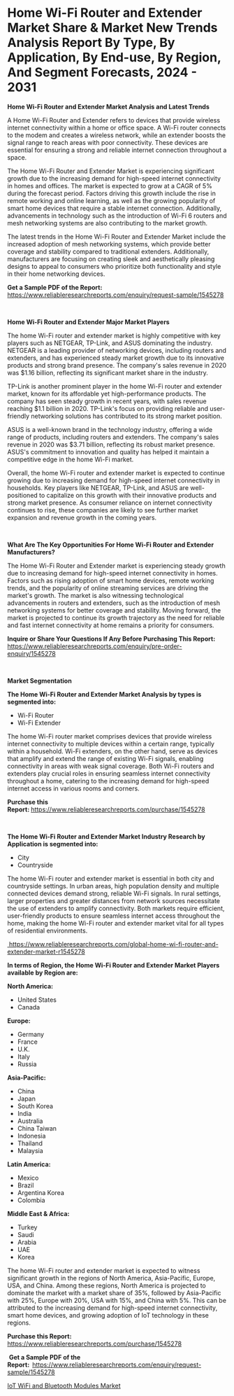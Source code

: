 <p><h1>Home Wi-Fi Router and Extender Market Share & Market New Trends Analysis Report By Type, By Application, By End-use, By Region, And Segment Forecasts, 2024 - 2031</h1></p><p><strong>Home Wi-Fi Router and Extender Market Analysis and Latest Trends</strong></p>
<p><p>A Home Wi-Fi Router and Extender refers to devices that provide wireless internet connectivity within a home or office space. A Wi-Fi router connects to the modem and creates a wireless network, while an extender boosts the signal range to reach areas with poor connectivity. These devices are essential for ensuring a strong and reliable internet connection throughout a space.</p><p>The Home Wi-Fi Router and Extender Market is experiencing significant growth due to the increasing demand for high-speed internet connectivity in homes and offices. The market is expected to grow at a CAGR of 5% during the forecast period. Factors driving this growth include the rise in remote working and online learning, as well as the growing popularity of smart home devices that require a stable internet connection. Additionally, advancements in technology such as the introduction of Wi-Fi 6 routers and mesh networking systems are also contributing to the market growth.</p><p>The latest trends in the Home Wi-Fi Router and Extender Market include the increased adoption of mesh networking systems, which provide better coverage and stability compared to traditional extenders. Additionally, manufacturers are focusing on creating sleek and aesthetically pleasing designs to appeal to consumers who prioritize both functionality and style in their home networking devices.</p></p>
<p><strong>Get a Sample PDF of the Report:&nbsp;</strong> <a href="https://www.reliableresearchreports.com/enquiry/request-sample/1545278">https://www.reliableresearchreports.com/enquiry/request-sample/1545278</a></p>
<p>&nbsp;</p>
<p><strong>Home Wi-Fi Router and Extender Major Market Players</strong></p>
<p><p>The home Wi-Fi router and extender market is highly competitive with key players such as NETGEAR, TP-Link, and ASUS dominating the industry. NETGEAR is a leading provider of networking devices, including routers and extenders, and has experienced steady market growth due to its innovative products and strong brand presence. The company's sales revenue in 2020 was $1.16 billion, reflecting its significant market share in the industry.</p><p>TP-Link is another prominent player in the home Wi-Fi router and extender market, known for its affordable yet high-performance products. The company has seen steady growth in recent years, with sales revenue reaching $1.1 billion in 2020. TP-Link's focus on providing reliable and user-friendly networking solutions has contributed to its strong market position.</p><p>ASUS is a well-known brand in the technology industry, offering a wide range of products, including routers and extenders. The company's sales revenue in 2020 was $3.71 billion, reflecting its robust market presence. ASUS's commitment to innovation and quality has helped it maintain a competitive edge in the home Wi-Fi market.</p><p>Overall, the home Wi-Fi router and extender market is expected to continue growing due to increasing demand for high-speed internet connectivity in households. Key players like NETGEAR, TP-Link, and ASUS are well-positioned to capitalize on this growth with their innovative products and strong market presence. As consumer reliance on internet connectivity continues to rise, these companies are likely to see further market expansion and revenue growth in the coming years.</p></p>
<p>&nbsp;</p>
<p><strong>What Are The Key Opportunities For Home Wi-Fi Router and Extender Manufacturers?</strong></p>
<p><p>The Home Wi-Fi Router and Extender market is experiencing steady growth due to increasing demand for high-speed internet connectivity in homes. Factors such as rising adoption of smart home devices, remote working trends, and the popularity of online streaming services are driving the market's growth. The market is also witnessing technological advancements in routers and extenders, such as the introduction of mesh networking systems for better coverage and stability. Moving forward, the market is projected to continue its growth trajectory as the need for reliable and fast internet connectivity at home remains a priority for consumers.</p></p>
<p><strong>Inquire or Share Your Questions If Any Before Purchasing This Report:</strong> <a href="https://www.reliableresearchreports.com/enquiry/pre-order-enquiry/1545278">https://www.reliableresearchreports.com/enquiry/pre-order-enquiry/1545278</a></p>
<p>&nbsp;</p>
<p><strong>Market Segmentation</strong></p>
<p><strong>The Home Wi-Fi Router and Extender Market Analysis by types is segmented into:</strong></p>
<p><ul><li>Wi-Fi Router</li><li>Wi-Fi Extender</li></ul></p>
<p><p>The home Wi-Fi router market comprises devices that provide wireless internet connectivity to multiple devices within a certain range, typically within a household. Wi-Fi extenders, on the other hand, serve as devices that amplify and extend the range of existing Wi-Fi signals, enabling connectivity in areas with weak signal coverage. Both Wi-Fi routers and extenders play crucial roles in ensuring seamless internet connectivity throughout a home, catering to the increasing demand for high-speed internet access in various rooms and corners.</p></p>
<p><strong>Purchase this Report:&nbsp;</strong><a href="https://www.reliableresearchreports.com/purchase/1545278">https://www.reliableresearchreports.com/purchase/1545278</a></p>
<p>&nbsp;</p>
<p><strong>The Home Wi-Fi Router and Extender Market Industry Research by Application is segmented into:</strong></p>
<p><ul><li>City</li><li>Countryside</li></ul></p>
<p><p>The home Wi-Fi router and extender market is essential in both city and countryside settings. In urban areas, high population density and multiple connected devices demand strong, reliable Wi-Fi signals. In rural settings, larger properties and greater distances from network sources necessitate the use of extenders to amplify connectivity. Both markets require efficient, user-friendly products to ensure seamless internet access throughout the home, making the home Wi-Fi router and extender market vital for all types of residential environments.</p></p>
<p><a href="https://www.reliableresearchreports.com/global-home-wi-fi-router-and-extender-market-r1545278">&nbsp;https://www.reliableresearchreports.com/global-home-wi-fi-router-and-extender-market-r1545278</a></p>
<p><strong>In terms of Region, the Home Wi-Fi Router and Extender Market Players available by Region are:</strong></p>
<p>
    <p> <strong> North America: </strong>
        <ul>
            <li>United States</li>
            <li>Canada</li>
        </ul>
        </p> 
    <p> <strong> Europe: </strong>
        <ul>
            <li>Germany</li>
            <li>France</li>
            <li>U.K.</li>
            <li>Italy</li>
            <li>Russia</li>
        </ul>
        </p> 
    <p> <strong> Asia-Pacific: </strong>
        <ul>
            <li>China</li>
            <li>Japan</li>
            <li>South Korea</li>
            <li>India</li>
            <li>Australia</li>
            <li>China Taiwan</li>
            <li>Indonesia</li>
            <li>Thailand</li>
            <li>Malaysia</li>
        </ul>
        </p> 
    <p> <strong> Latin America: </strong>
        <ul>
            <li>Mexico</li>
            <li>Brazil</li>
            <li>Argentina Korea</li>
            <li>Colombia</li>
        </ul>
        </p> 
    <p> <strong> Middle East & Africa: </strong>
        <ul>
            <li>Turkey</li>
            <li>Saudi</li>
            <li>Arabia</li>
            <li>UAE</li>
            <li>Korea</li>
        </ul>
    </p>
    </p>
<p><p>The home Wi-Fi router and extender market is expected to witness significant growth in the regions of North America, Asia-Pacific, Europe, USA, and China. Among these regions, North America is projected to dominate the market with a market share of 35%, followed by Asia-Pacific with 25%, Europe with 20%, USA with 15%, and China with 5%. This can be attributed to the increasing demand for high-speed internet connectivity, smart home devices, and growing adoption of IoT technology in these regions.</p></p>
<p><strong>Purchase this Report: </strong><a href="https://www.reliableresearchreports.com/purchase/1545278">https://www.reliableresearchreports.com/purchase/1545278</a></p>
<p>&nbsp;<strong>Get a Sample PDF of the Report:&nbsp;&nbsp;</strong><a href="https://www.reliableresearchreports.com/enquiry/request-sample/1545278">https://www.reliableresearchreports.com/enquiry/request-sample/1545278</a></p>
<p><strong></strong></p>
<p><p><a href="https://github.com/GroverBarry/Market-Research-Report-List-4/blob/main/iot-wifi-and-bluetooth-modules-market.md">IoT WiFi and Bluetooth Modules Market</a></p></p>